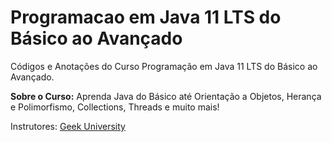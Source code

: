 # Programacao em Java 11 LTS do Básico ao Avançado
Códigos e Anotações do Curso Programação em Java 11 LTS do Básico ao Avançado.

**Sobre o Curso:** Aprenda Java do Básico até Orientação a Objetos, Herança e Polimorfismo, Collections, Threads e muito mais!

Instrutores: [Geek University](https://www.udemy.com/user/geek-university/)
